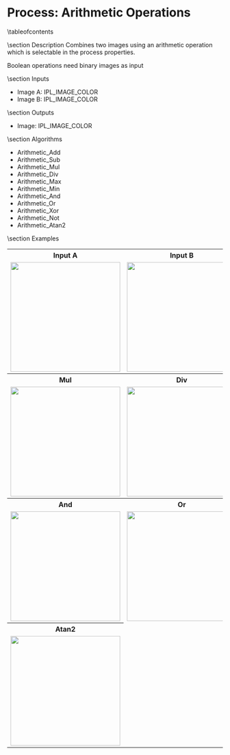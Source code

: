 Process: Arithmetic Operations
===================================================

\tableofcontents

\section Description
Combines two images using an arithmetic operation which is selectable
in the process properties.

Boolean operations need binary images as input

\section Inputs
- Image A: IPL_IMAGE_COLOR
- Image B: IPL_IMAGE_COLOR

\section Outputs
- Image: IPL_IMAGE_COLOR

\section Algorithms
- Arithmetic_Add
- Arithmetic_Sub
- Arithmetic_Mul
- Arithmetic_Div
- Arithmetic_Max
- Arithmetic_Min
- Arithmetic_And
- Arithmetic_Or
- Arithmetic_Xor
- Arithmetic_Not
- Arithmetic_Atan2

\section Examples
<table>
 <tr>
     <th>Input A</th>
     <th>Input B</th>
     <th>Add</th>
     <th>Sub</th>
 </tr>
 <tr>
     <td><img src="../images/Lenna.png" width="256" /></td>
     <td><img src="../images/Moon.jpg" width="256" /></td>
     <td><img src="../images/IPLArithmeticOperationsAdd.png" width="256" /></td>
     <td><img src="../images/IPLArithmeticOperationsAdd.png" width="256" /></td>
 </tr>
 <tr>
     <th>Mul</th>
     <th>Div</th>
     <th>Max</th>
     <th>Min</th>
 </tr>
 <tr>
     <td><img src="../images/IPLArithmeticOperationsAdd.png" width="256" /></td>
     <td><img src="../images/IPLArithmeticOperationsAdd.png" width="256" /></td>
     <td><img src="../images/IPLArithmeticOperationsAdd.png" width="256" /></td>
     <td><img src="../images/IPLArithmeticOperationsAdd.png" width="256" /></td>
 </tr>
 <tr>
     <th>And</th>
     <th>Or</th>
     <th>Xor</th>
     <th>Not</th>
 </tr>
 <tr>
     <td><img src="../images/IPLArithmeticOperationsAdd.png" width="256" /></td>
     <td><img src="../images/IPLArithmeticOperationsAdd.png" width="256" /></td>
     <td><img src="../images/IPLArithmeticOperationsAdd.png" width="256" /></td>
     <td><img src="../images/IPLArithmeticOperationsAdd.png" width="256" /></td>
 </tr>
 <tr>
     <th>Atan2</th>
 </tr>
 <tr>
     <td><img src="../images/IPLArithmeticOperationsAdd.png" width="256" /></td>
 </tr>
</table>

